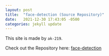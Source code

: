 ```yaml
---
layout: post
title:  "face-detection (Source Repository)"
date:   2021-12-30 17:43:05 -0500
categories: jekyll update
---
```

This site is made by `ak-219`.

Check out the Repository here: [face-detection][face-detection] 

[face-detection]:   https://github.com/ak-219/face-detection
